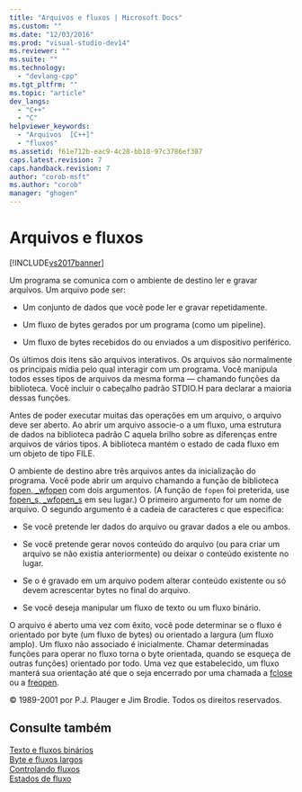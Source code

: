 ```yaml
---
title: "Arquivos e fluxos | Microsoft Docs"
ms.custom: ""
ms.date: "12/03/2016"
ms.prod: "visual-studio-dev14"
ms.reviewer: ""
ms.suite: ""
ms.technology: 
  - "devlang-cpp"
ms.tgt_pltfrm: ""
ms.topic: "article"
dev_langs: 
  - "C++"
  - "C"
helpviewer_keywords: 
  - "Arquivos  [C++]"
  - "fluxos"
ms.assetid: f61e712b-eac9-4c28-bb18-97c3786ef387
caps.latest.revision: 7
caps.handback.revision: 7
author: "corob-msft"
ms.author: "corob"
manager: "ghogen"
---
```

# Arquivos e fluxos
[!INCLUDE[vs2017banner](../assembler/inline/includes/vs2017banner.md)]

Um programa se comunica com o ambiente de destino ler e gravar arquivos.  Um arquivo pode ser:  
  
-   Um conjunto de dados que você pode ler e gravar repetidamente.  
  
-   Um fluxo de bytes gerados por um programa \(como um pipeline\).  
  
-   Um fluxo de bytes recebidos do ou enviados a um dispositivo periférico.  
  
 Os últimos dois itens são arquivos interativos.  Os arquivos são normalmente os principais mídia pelo qual interagir com um programa.  Você manipula todos esses tipos de arquivos da mesma forma — chamando funções da biblioteca.  Você incluir o cabeçalho padrão STDIO.H para declarar a maioria dessas funções.  
  
 Antes de poder executar muitas das operações em um arquivo, o arquivo deve ser aberto.  Ao abrir um arquivo associe\-o a um fluxo, uma estrutura de dados na biblioteca padrão C aquela brilho sobre as diferenças entre arquivos de vários tipos.  A biblioteca mantém o estado de cada fluxo em um objeto de tipo FILE.  
  
 O ambiente de destino abre três arquivos antes da inicialização do programa.  Você pode abrir um arquivo chamando a função de biblioteca [fopen, \_wfopen](../c-runtime-library/reference/fopen-wfopen.md) com dois argumentos. \(A função de `fopen` foi preterida, use [fopen\_s, \_wfopen\_s](../c-runtime-library/reference/fopen-s-wfopen-s.md) em seu lugar.\) O primeiro argumento for um nome de arquivo.  O segundo argumento é a cadeia de caracteres c que especifica:  
  
-   Se você pretende ler dados do arquivo ou gravar dados a ele ou ambos.  
  
-   Se você pretende gerar novos conteúdo do arquivo \(ou para criar um arquivo se não existia anteriormente\) ou deixar o conteúdo existente no lugar.  
  
-   Se o é gravado em um arquivo podem alterar conteúdo existente ou só devem acrescentar bytes no final do arquivo.  
  
-   Se você deseja manipular um fluxo de texto ou um fluxo binário.  
  
 O arquivo é aberto uma vez com êxito, você pode determinar se o fluxo é orientado por byte \(um fluxo de bytes\) ou orientado a largura \(um fluxo amplo\).  Um fluxo não associado é inicialmente.  Chamar determinadas funções para operar no fluxo torna o byte orientada, quando se esqueça de outras funções\) orientado por todo.  Uma vez que estabelecido, um fluxo manterá sua orientação até que o seja encerrado por uma chamada a [fclose](../c-runtime-library/reference/fclose-fcloseall.md) ou a [freopen](../c-runtime-library/reference/freopen-wfreopen.md).  
  
 © 1989\-2001 por P.J.  Plauger e Jim Brodie.  Todos os direitos reservados.  
  
## Consulte também  
 [Texto e fluxos binários](../c-runtime-library/text-and-binary-streams.md)   
 [Byte e fluxos largos](../c-runtime-library/byte-and-wide-streams.md)   
 [Controlando fluxos](../c-runtime-library/controlling-streams.md)   
 [Estados de fluxo](../Topic/Stream%20States.md)